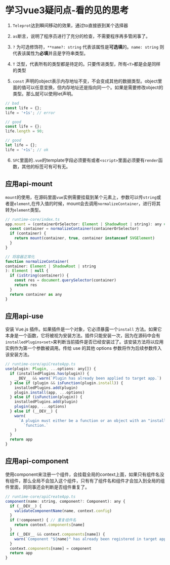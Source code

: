 # 学习vue3疑问点-看的见的思考

1. `Teleprot`达到瞬间移动的效果，通过to直接嵌到某个选择器

2. `as`断言，说明了程序员进行了充分的检查，不需要程序再多管闲事了。

3. `?` 为可选修饰符，`**name?: string` 代表该属性是**可选填**的。`name: string` 则代表该属性为**必填**并且是字符串类型。

4. `T` 泛型，代表所有的类型都是待定的。只要传进类型，所有`<T>`都是会是同样的类型

5. `const` 声明的object表示内存地址不变，不会变成其他的数据类型。object里面的值可以任意变换，但内存地址还是指向同一个。如果是需要修改object的类型。那么就可以使用let声明。

``` js
// bad
const life = {};
life = '+1s'; // error

// good
const life = {};
life.length = 90;

// good
let life = {};
life = '+1s'; // ok
```

6. `SFC`里面的`.vue`的template字段必须要有或者`<script>`里面必须要有`render`函数，其他的标签可有可有无。

## 应用api-mount

`mount`的使用，在源码里面`vue`实例需要挂载到某个元素上，参数可以传`string`或者是`element`,在传入值的时候，mount会去调用`normalizeContainer`，进行将其转为`element`类型。

```js
// runtime-core/index.ts
app.mount = (containerOrSelector: Element | ShadowRoot | string): any => {
  const container = normalizeContainer(containerOrSelector)
  if (container) {
    return mount(container, true, container instanceof SVGElement)
  }
}

// 将容器正常化
function normalizeContainer(
container: Element | ShadowRoot | string
): Element | null {
  if (isString(container)) {
    const res = document.querySelector(container)
    return res
  }
  return container as any
}
```

## 应用api-use

安装 Vue.js 插件。如果插件是一个对象，它必须暴露一个`install` 方法。如果它本身是一个函数，它将被视为安装方法。插件只能安装一次，因为在源码中会有`installedPlugins<set>`来判断当前插件是否已经安装过了。该安装方法将以应用实例作为第一个参数被调用。传给 use 的其他 options 参数将作为后续参数传入该安装方法。

```js
// runtime-core/apiCreateApp.ts
use(plugin: Plugin, ...options: any[]) {
  if (installedPlugins.has(plugin)) {
    __DEV__ && warn(`Plugin has already been applied to target app.`)
  } else if (plugin && isFunction(plugin.install)) {
    installedPlugins.add(plugin)
    plugin.install(app, ...options)
  } else if (isFunction(plugin)) {
    installedPlugins.add(plugin)
    plugin(app, ...options)
  } else if (__DEV__) {
    warn(
      `A plugin must either be a function or an object with an "install" ` +
        `function.`
    )
  }
  return app
}
```

## 应用api-component

使用component来注册一个组件，会挂载全局的context上面，如果只有组件名没有组件，那么全局不会加入这个组件，只有有了组件名和组件才会加入到全局的组件里面，同同事还会判断是否组件重复了。

```js
// runtime-core/apiCreateApp.ts
component(name: string, component?: Component): any {
  if (__DEV__) {
    validateComponentName(name, context.config)
  }
  if (!component) { // 重复组件名
    return context.components[name]
  }
  if (__DEV__ && context.components[name]) {
    warn(`Component "${name}" has already been registered in target app.`)
  }
  context.components[name] = component
  return app
}
```
